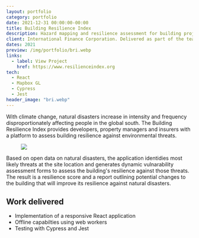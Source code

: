 ```yaml
---
layout: portfolio
category: portfolio
date: 2021-12-31 00:00:00-00:00
title: Building Resilience Index
description: Hazard mapping and resilience assessment for building projects and property portfolios.
client: International Finance Corporation. Delivered as part of the team at Development Seed.
dates: 2021
preview: /img/portfolio/bri.webp
links:
  - label: View Project
    href: https://www.resilienceindex.org
tech:
  - React
  - Mapbox GL
  - Cypress
  - Jest
header_image: "bri.webp"
---
```


With climate change, natural disasters increase in intensity and frequency disproportionately affecting people in the global south. The Building Resilience Index provides developers, property managers and insurers with a platform to assess building resilience against environmental threats.

<figure>
  <img src="/img/portfolio/bri-screen.webp">
</figure>

Based on open data on natural disasters, the application identidies most likely threats at the site location and generates dynamic vulnarability assessment forms to assess the building's resilience against those threats. The result is a resilience score and a report outlining potential changes to the building that will improve its resilience against natural disasters.


## Work delivered

- Implementation of a responsive React application
- Offline capabilties using web workers
- Testing with Cypress and Jest
